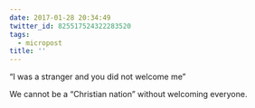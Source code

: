 ```yaml
---
date: 2017-01-28 20:34:49
twitter_id: 825517524322283520
tags:
  - micropost
title: ''
---
```


“I was a stranger and you did not welcome me”

We cannot be a “Christian nation” without welcoming everyone.
